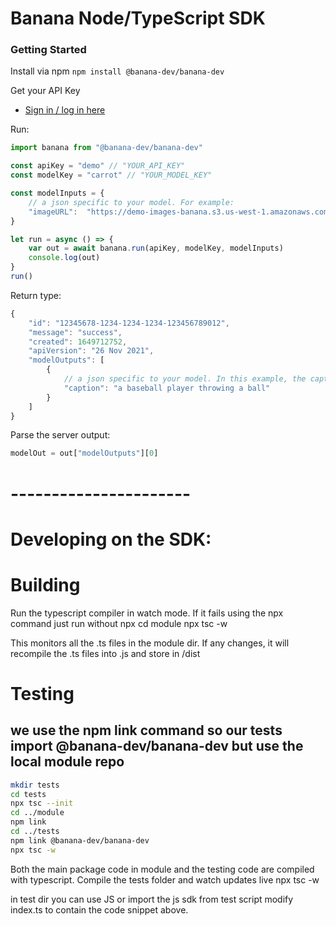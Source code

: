 # Banana Node/TypeScript SDK

### Getting Started

Install via npm
`npm install @banana-dev/banana-dev`

Get your API Key
- [Sign in / log in here](https://app.banana.dev)

Run:
```javascript
import banana from "@banana-dev/banana-dev"

const apiKey = "demo" // "YOUR_API_KEY"
const modelKey = "carrot" // "YOUR_MODEL_KEY"

const modelInputs = {
    // a json specific to your model. For example:
    "imageURL":  "https://demo-images-banana.s3.us-west-1.amazonaws.com/image2.jpg"
}

let run = async () => {
    var out = await banana.run(apiKey, modelKey, modelInputs)
    console.log(out)
}
run()

```

Return type:
```javascript
{
    "id": "12345678-1234-1234-1234-123456789012", 
    "message": "success", 
    "created": 1649712752, 
    "apiVersion": "26 Nov 2021", 
    "modelOutputs": [
        {
            // a json specific to your model. In this example, the caption of the image
            "caption": "a baseball player throwing a ball"
        }
    ]
}
```

Parse the server output:
```javascript
modelOut = out["modelOutputs"][0]
```

# ----------------------
# Developing on the SDK:

# Building
Run the typescript compiler in watch mode. If it fails using the npx command just run without npx
cd module
npx tsc -w

This monitors all the .ts files in the module dir. If any changes, it will recompile the .ts files into .js and store in /dist

# Testing
## we use the npm link command so our tests import @banana-dev/banana-dev but use the local module repo
```bash
mkdir tests
cd tests
npx tsc --init
cd ../module
npm link
cd ../tests
npm link @banana-dev/banana-dev
npx tsc -w
```

Both the main package code in module and the testing code are compiled with typescript. Compile the tests folder and watch updates live
npx tsc -w 

in test dir you can use JS or import the js sdk from test script
modify index.ts to contain the code snippet above.
